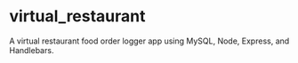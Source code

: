 # virtual_restaurant
A virtual restaurant food order logger app using MySQL, Node, Express, and Handlebars.
